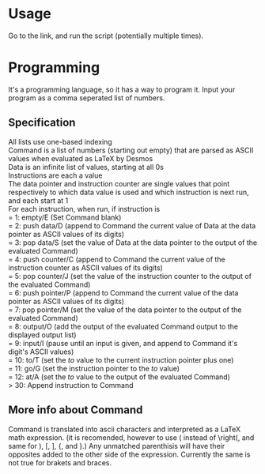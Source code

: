 # Usage
Go to the link, and run the script (potentially multiple times).
# Programming
It's a programming language, so it has a way to program it. Input your program as a comma seperated list of numbers.
## Specification
All lists use one-based indexing  
Command is a list of numbers (starting out empty) that are parsed as ASCII values when evaluated as LaTeX by Desmos  
Data is an infinite list of values, starting at all 0s  
Instructions are each a value  
The data pointer and instruction counter are single values that point respectively to which data value is used and which instruction is next run, and each start at 1  
For each instruction, when run, if instruction is  
= 1: empty/E (Set Command blank)  
= 2: push data/D (append to Command the current value of Data at the data pointer as ASCII values of its digits)  
= 3: pop data/S (set the value of Data at the data pointer to the output of the evaluated Command)  
= 4: push counter/C (append to Command the current value of the instruction counter as ASCII values of its digits)  
= 5: pop counter/J (set the value of the instruction counter to the output of the evaluated Command)  
= 6: push pointer/P (append to Command the current value of the data pointer as ASCII values of its digits)  
= 7: pop pointer/M (set the value of the data pointer to the output of the evaluated Command)  
= 8: output/O (add the output of the evaluated Command output to the displayed output list)  
= 9: input/I (pause until an input is given, and append to Command it's digit's ASCII values)  
= 10: to/T (set the _to_ value to the current instruction pointer plus one)  
= 11: go/G (set the instruction pointer to the _to_ value)  
= 12: at/A (set the _to_ value to the output of the evaluated Command)  
\> 30: Append instruction to Command  
## More info about Command
Command is translated into ascii characters and interpreted as a LaTeX math expression. (it is recomended, however to use ( instead of \right(, and same for ), [, ], {, and }.)
Any unmatched parenthisis will have their opposites added to the other side of the expression. Currently the same is not true for brakets and braces.
